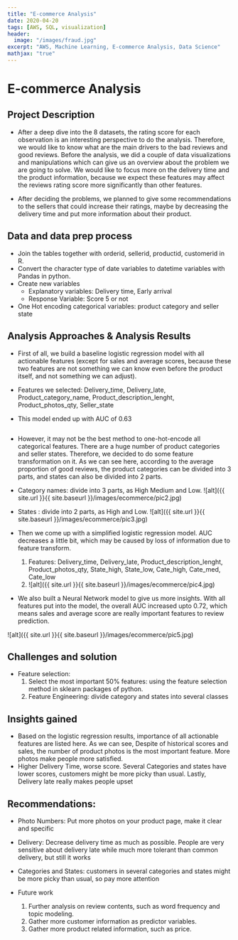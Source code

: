 ```yaml
---
title: "E-commerce Analysis"
date: 2020-04-20
tags: [AWS, SQL, visualization]
header:
  image: "/images/fraud.jpg"
excerpt: "AWS, Machine Learning, E-commerce Analysis, Data Science"
mathjax: "true"
---
```


# E-commerce Analysis

## Project Description

* After a deep dive into the 8 datasets, the rating score for each observation is an interesting perspective to do the analysis. Therefore, we would like to know what are the main drivers to the bad reviews and good reviews. Before the analysis, we did a couple of data visualizations and manipulations which can give us an overview about the problem we are going to solve. We would like to focus more on the delivery time and the product information, because we expect these features may affect the reviews rating score more significantly than other features. 

* After deciding the problems, we planned to give some recommendations to the sellers that could increase their ratings, maybe by decreasing the delivery time and put more information about their product. 


## Data and data prep process

* Join the tables together with orderid, sellerid, productid, customerid in R.
* Convert the character type of date variables to datetime variables with Pandas in python.
* Create new variables
    * Explanatory variables: Delivery time, Early arrival
    * Response Variable: Score 5 or not
* One Hot encoding categorical variables: product category and seller state


## Analysis Approaches & Analysis Results

* First of all, we build a baseline logistic regression model with all actionable features (except for sales and average scores, because these two features are not something we can know even before the product itself, and not something we can adjust).

* Features we selected: Delivery_time, Delivery_late, Product_category_name, Product_description_lenght, Product_photos_qty, Seller_state

* This model ended up with AUC of 0.63
<img src="{{ site.url }}{{ site.baseurl }}/images/ecommerce/pic1.jpg" alt="">

* However, it may not be the best method to one-hot-encode all categorical features. There are a huge number of product categories and seller states. Therefore, we decided to do some feature transformation on it. As we can see here, according to the average proportion of good reviews, the product categories can be divided into 3 parts, and states can also be divided into 2 parts. 

* Category names: divide into 3 parts, as High Medium and Low.
![alt]({{ site.url }}{{ site.baseurl }}/images/ecommerce/pic2.jpg)

* States : divide into 2 parts, as High and Low.
![alt]({{ site.url }}{{ site.baseurl }}/images/ecommerce/pic3.jpg)

* Then we come up with a simplified logistic regression model. AUC decreases a little bit, which may be caused by loss of information due to feature transform. 
    1. Features: Delivery_time, Delivery_late, Product_description_lenght, Product_photos_qty, State_high, State_low, Cate_high, Cate_med, Cate_low
    2. ![alt]({{ site.url }}{{ site.baseurl }}/images/ecommerce/pic4.jpg)


* We also built a Neural Network model to give us more insights. With all features put into the model, the overall AUC increased upto 0.72, which means sales and average score are really important features to review prediction. 

![alt]({{ site.url }}{{ site.baseurl }}/images/ecommerce/pic5.jpg)


## Challenges and solution

* Feature selection:
    1. Select the most important 50% features: using the feature selection method in sklearn packages of python. 
    2. Feature Engineering: divide category and states into several classes

## Insights gained

* Based on the logistic regression results, importance of all actionable features are listed here. As we can see, Despite of historical scores and sales, the number of product photos is the most important feature. More photos make people more satisfied. 
* Higher Delivery Time, worse score. Several Categories and states have lower scores, customers might be more picky than usual. Lastly, Delivery late really makes people upset

## Recommendations:
* Photo Numbers: Put more photos on your product page, make it clear and specific
* Delivery: Decrease delivery time as much as possible. People are very sensitive about delivery late while much more tolerant than common delivery, but still it works
* Categories and States: customers in several categories and states might be more picky than usual, so pay more attention

* Future work
    1. Further analysis on review contents, such as word frequency and topic modeling.
    2. Gather more customer information as predictor variables.
    3. Gather more product related information, such as price. 
 



